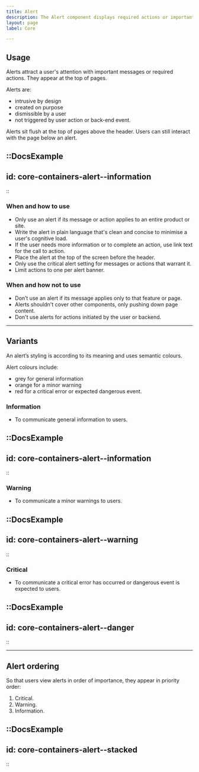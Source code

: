 ```yaml
---
title: Alert
description: The Alert component displays required actions or important messages to users.
layout: page
label: Core

---
```


## Usage

Alerts attract a user's attention with important messages or required actions. They appear at the top of pages.

Alerts are:

- intrusive by design
- created on purpose
- dismissible by a user
- not triggered by user action or back-end event.

Alerts sit flush at the top of pages above the header. Users can still interact with the page below an alert.

::DocsExample
---
id: core-containers-alert--information
---
::

### When and how to use
- Only use an alert if its message or action applies to an entire product or site.
- Write the alert in plain language that's clean and concise to minimise a user's cognitive load.
- If the user needs more information or to complete an action, use link text for the call to action.
- Place the alert at the top of the screen before the header.
- Only use the critical alert setting for messages or actions that warrant it.
- Limit actions to one per alert banner.

### When and how not to use
- Don’t use an alert if its message applies only to that feature or page.
- Alerts shouldn't cover other components, only pushing down page content.
- Don't use alerts for actions initiated by the user or backend.

---

## Variants

An alert’s styling is according to its meaning and uses semantic colours.

Alert colours include:

- grey for general information
- orange for a minor warning
- red for a critical error or expected dangerous event.

### Information

- To communicate general information to users.

::DocsExample
---
id: core-containers-alert--information
---
::

### Warning

- To communicate a minor warnings to users.

::DocsExample
---
id: core-containers-alert--warning
---
::

### Critical

- To communicate a critical error has occurred or dangerous event is expected to users.

::DocsExample
---
id: core-containers-alert--danger
---
::

---

## Alert ordering

So that users view alerts in order of importance, they appear in priority order:

1. Critical.
1. Warning.
1. Information.

::DocsExample
---
id: core-containers-alert--stacked
---
::
